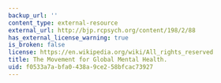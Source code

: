 ```yaml
---
backup_url: ''
content_type: external-resource
external_url: http://bjp.rcpsych.org/content/198/2/88
has_external_license_warning: true
is_broken: false
license: https://en.wikipedia.org/wiki/All_rights_reserved
title: The Movement for Global Mental Health.
uid: f0533a7a-bfa0-438a-9ce2-58bfcac73927
---
```

